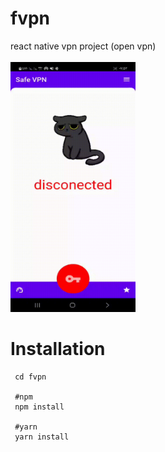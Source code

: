 # fvpn
react native vpn project (open vpn)
<br>
<br>
<img src="https://github.com/fploit/fvpn/blob/main/fvpn.gif" width="200" height="400">
# Installation
```
 cd fvpn
 
 #npm
 npm install
 
 #yarn
 yarn install
```
